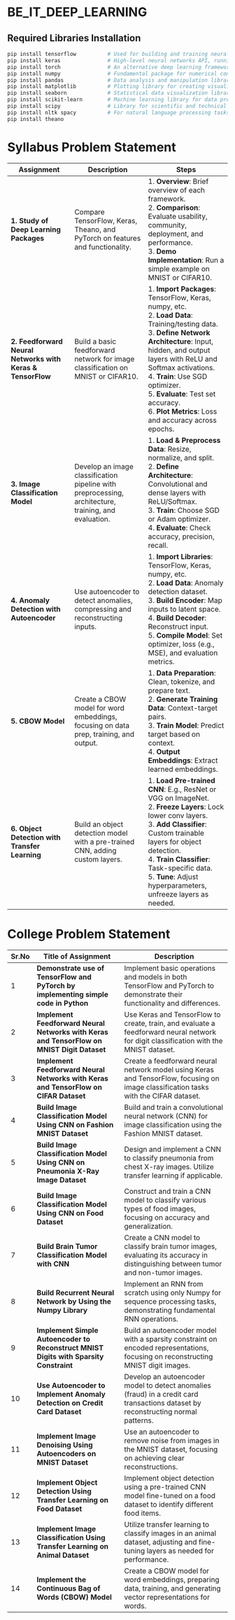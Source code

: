 # BE_IT_DEEP_LEARNING

## Required Libraries Installation

```bash
pip install tensorflow          # Used for building and training neural networks.
pip install keras               # High-level neural networks API, running on top of TensorFlow.
pip install torch               # An alternative deep learning framework.
pip install numpy               # Fundamental package for numerical computations in Python.
pip install pandas              # Data analysis and manipulation library.
pip install matplotlib          # Plotting library for creating visualizations.
pip install seaborn             # Statistical data visualization library based on Matplotlib.
pip install scikit-learn        # Machine learning library for data preprocessing and evaluation.
pip install scipy               # Library for scientific and technical computing.
pip install nltk spacy          # For natural language processing tasks.
pip install theano
```

# Syllabus Problem Statement

| Assignment | Description | Steps |
|------------|-------------|-------|
| **1. Study of Deep Learning Packages** | Compare TensorFlow, Keras, Theano, and PyTorch on features and functionality. | 1. **Overview**: Brief overview of each framework. <br> 2. **Comparison**: Evaluate usability, community, deployment, and performance. <br> 3. **Demo Implementation**: Run a simple example on MNIST or CIFAR10. |
| **2. Feedforward Neural Networks with Keras & TensorFlow** | Build a basic feedforward network for image classification on MNIST or CIFAR10. | 1. **Import Packages**: TensorFlow, Keras, numpy, etc. <br> 2. **Load Data**: Training/testing data. <br> 3. **Define Network Architecture**: Input, hidden, and output layers with ReLU and Softmax activations. <br> 4. **Train**: Use SGD optimizer. <br> 5. **Evaluate**: Test set accuracy. <br> 6. **Plot Metrics**: Loss and accuracy across epochs. |
| **3. Image Classification Model** | Develop an image classification pipeline with preprocessing, architecture, training, and evaluation. | 1. **Load & Preprocess Data**: Resize, normalize, and split. <br> 2. **Define Architecture**: Convolutional and dense layers with ReLU/Softmax. <br> 3. **Train**: Choose SGD or Adam optimizer. <br> 4. **Evaluate**: Check accuracy, precision, recall. |
| **4. Anomaly Detection with Autoencoder** | Use autoencoder to detect anomalies, compressing and reconstructing inputs. | 1. **Import Libraries**: TensorFlow, Keras, numpy, etc. <br> 2. **Load Data**: Anomaly detection dataset. <br> 3. **Build Encoder**: Map inputs to latent space. <br> 4. **Build Decoder**: Reconstruct input. <br> 5. **Compile Model**: Set optimizer, loss (e.g., MSE), and evaluation metrics. |
| **5. CBOW Model** | Create a CBOW model for word embeddings, focusing on data prep, training, and output. | 1. **Data Preparation**: Clean, tokenize, and prepare text. <br> 2. **Generate Training Data**: Context-target pairs. <br> 3. **Train Model**: Predict target based on context. <br> 4. **Output Embeddings**: Extract learned embeddings. |
| **6. Object Detection with Transfer Learning** | Build an object detection model with a pre-trained CNN, adding custom layers. | 1. **Load Pre-trained CNN**: E.g., ResNet or VGG on ImageNet. <br> 2. **Freeze Layers**: Lock lower conv layers. <br> 3. **Add Classifier**: Custom trainable layers for object detection. <br> 4. **Train Classifier**: Task-specific data. <br> 5. **Tune**: Adjust hyperparameters, unfreeze layers as needed. |



# College Problem Statement

| Sr.No | Title of Assignment | Description |
|-------|----------------------|-------------|
| 1 | **Demonstrate use of TensorFlow and PyTorch by implementing simple code in Python** | Implement basic operations and models in both TensorFlow and PyTorch to demonstrate their functionality and differences. |
| 2 | **Implement Feedforward Neural Networks with Keras and TensorFlow on MNIST Digit Dataset** | Use Keras and TensorFlow to create, train, and evaluate a feedforward neural network for digit classification with the MNIST dataset. |
| 3 | **Implement Feedforward Neural Networks with Keras and TensorFlow on CIFAR Dataset** | Create a feedforward neural network model using Keras and TensorFlow, focusing on image classification tasks with the CIFAR dataset. |
| 4 | **Build Image Classification Model Using CNN on Fashion MNIST Dataset** | Build and train a convolutional neural network (CNN) for image classification using the Fashion MNIST dataset. |
| 5 | **Build Image Classification Model Using CNN on Pneumonia X-Ray Image Dataset** | Design and implement a CNN to classify pneumonia from chest X-ray images. Utilize transfer learning if applicable. |
| 6 | **Build Image Classification Model Using CNN on Food Dataset** | Construct and train a CNN model to classify various types of food images, focusing on accuracy and generalization. |
| 7 | **Build Brain Tumor Classification Model with CNN** | Create a CNN model to classify brain tumor images, evaluating its accuracy in distinguishing between tumor and non-tumor images. |
| 8 | **Build Recurrent Neural Network by Using the Numpy Library** | Implement an RNN from scratch using only Numpy for sequence processing tasks, demonstrating fundamental RNN operations. |
| 9 | **Implement Simple Autoencoder to Reconstruct MNIST Digits with Sparsity Constraint** | Build an autoencoder model with a sparsity constraint on encoded representations, focusing on reconstructing MNIST digit images. |
| 10 | **Use Autoencoder to Implement Anomaly Detection on Credit Card Dataset** | Develop an autoencoder model to detect anomalies (fraud) in a credit card transactions dataset by reconstructing normal patterns. |
| 11 | **Implement Image Denoising Using Autoencoders on MNIST Dataset** | Use an autoencoder to remove noise from images in the MNIST dataset, focusing on achieving clear reconstructions. |
| 12 | **Implement Object Detection Using Transfer Learning on Food Dataset** | Implement object detection using a pre-trained CNN model fine-tuned on a food dataset to identify different food items. |
| 13 | **Implement Image Classification Using Transfer Learning on Animal Dataset** | Utilize transfer learning to classify images in an animal dataset, adjusting and fine-tuning layers as needed for performance. |
| 14 | **Implement the Continuous Bag of Words (CBOW) Model** | Create a CBOW model for word embeddings, preparing data, training, and generating vector representations for words. |
